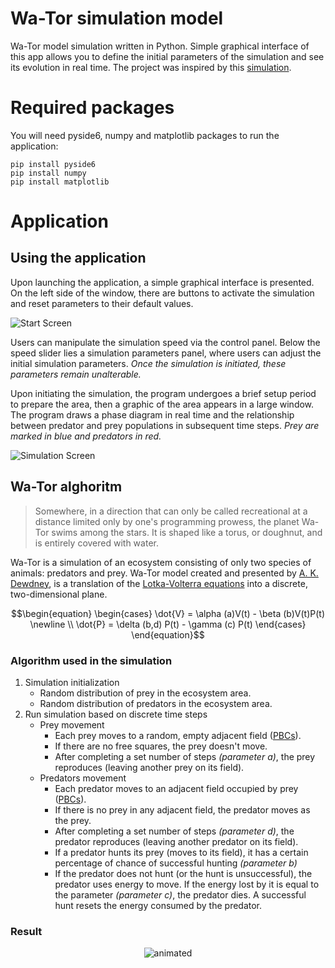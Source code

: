 # Wa-Tor simulation model
Wa-Tor model simulation written in Python. Simple graphical interface of this app allows you to define the initial parameters of the simulation and see its evolution in real time.
The project was inspired by this [simulation](http://en.alife.pl/predators-and-prey-the-Lotka-Volterra-model).

# Required packages

You will need pyside6, numpy and matplotlib packages to run the application:
```
pip install pyside6
pip install numpy
pip install matplotlib
```

# Application
## Using the application
Upon launching the application, a simple graphical interface is presented. On the left side of the window, there are buttons to activate the simulation and reset parameters to their default values.

![Start Screen](https://github.com/jakrog01/Wator/assets/141222606/76bf8e6c-ff35-4398-839e-1f6c1627bc62)

Users can manipulate the simulation speed via the control panel.
Below the speed slider lies a simulation parameters panel, where users can adjust the initial simulation parameters. *Once the simulation is initiated, these parameters remain unalterable.*

Upon initiating the simulation, the program undergoes a brief setup period to prepare the area, then a graphic of the area appears in a large window. 
The program draws a phase diagram in real time and the relationship between predator and prey populations in subsequent time steps.
*Prey are marked in blue and predators in red.*

![Simulation Screen](https://github.com/jakrog01/Wator/assets/141222606/55d61a38-2244-4d51-975c-f33dbaf3139a)

## Wa-Tor alghoritm
> Somewhere, in a direction that can only be called recreational at a distance limited only by one's programming prowess, the planet Wa-Tor swims among the stars. It is shaped like a torus, or doughnut, and is entirely covered with water.

Wa-Tor is a simulation of an ecosystem consisting of only two species of animals: predators and prey.
Wa-Tor model created and presented by [A. K. Dewdney](http://cs.gettysburg.edu/~tneller/cs107/wator_dewdney.pdf), is a translation of the [Lotka-Volterra equations](https://en.wikipedia.org/wiki/Lotka%E2%80%93Volterra_equations) into a discrete, two-dimensional plane.

$$\begin{equation}
\begin{cases}
\dot{V} = \alpha (a)V(t) - \beta (b)V(t)P(t)  \newline \\
\dot{P} = \delta (b,d) P(t) - \gamma (c) P(t)
\end{cases}
\end{equation}$$

### Algorithm used in the simulation
1. Simulation initialization
   - Random distribution of prey in the ecosystem area.
   - Random distribution of predators in the ecosystem area.
2. Run simulation based on discrete time steps
   - Prey movement
     - Each prey moves to a random, empty adjacent field ([PBCs](https://en.wikipedia.org/wiki/Periodic_boundary_conditions)).
     - If there are no free squares, the prey doesn't move.
     - After completing a set number of steps _(parameter a)_, the prey reproduces (leaving another prey on its field).
   - Predators movement
     - Each predator moves to an adjacent field occupied by prey ([PBCs](https://en.wikipedia.org/wiki/Periodic_boundary_conditions)).
     - If there is no prey in any adjacent field, the predator moves as the prey.
     - After completing a set number of steps _(parameter d)_, the predator reproduces (leaving another predator on its field).
     - If a predator hunts its prey (moves to its field), it has a certain percentage of chance of successful hunting _(parameter b)_
     - If the predator does not hunt (or the hunt is unsuccessful), the predator uses energy to move. If the energy lost by it is equal to the parameter _(parameter c)_, the predator dies. A successful hunt resets the energy consumed by the predator.

### Result
<p align="center">
  <img src="https://github.com/jakrog01/Wa-Tor/assets/141222606/b764269e-f7e0-4c66-838e-4d6c08036a7b" alt="animated" />
</p>
     
